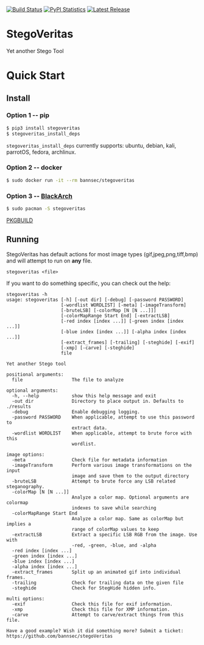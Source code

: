 [![Build Status](https://travis-ci.org/bannsec/stegoVeritas.svg?branch=master)](https://travis-ci.org/bannsec/stegoVeritas)
[![PyPI Statistics](https://img.shields.io/pypi/dm/stegoveritas.svg)](https://pypistats.org/packages/stegoveritas)
[![Latest Release](https://img.shields.io/pypi/v/stegoveritas.svg)](https://pypi.python.org/pypi/stegoveritas/)

# StegoVeritas
Yet another Stego Tool

# Quick Start

## Install

### Option 1 -- pip

```bash
$ pip3 install stegoveritas
$ stegoveritas_install_deps
```

`stegoveritas_install_deps` currently supports: ubuntu, debian, kali, parrotOS, fedora, archlinux.

### Option 2 -- docker

```bash
$ sudo docker run -it --rm bannsec/stegoveritas
```

### Option 3 -- [BlackArch](https://blackarch.org/)

```bash
$ sudo pacman -S stegoveritas
```

[PKGBUILD](https://github.com/BlackArch/blackarch/blob/master/packages/stegoveritas/PKGBUILD)

## Running
StegoVeritas has default actions for most image types (gif,jpeg,png,tiff,bmp)
and will attempt to run on __any__ file.

`stegoveritas <file>`

If you want to do something specific, you can check out the help:

```
stegoveritas -h
usage: stegoveritas [-h] [-out dir] [-debug] [-password PASSWORD]
                    [-wordlist WORDLIST] [-meta] [-imageTransform]
                    [-bruteLSB] [-colorMap [N [N ...]]]
                    [-colorMapRange Start End] [-extractLSB]
                    [-red index [index ...]] [-green index [index ...]]
                    [-blue index [index ...]] [-alpha index [index ...]]
                    [-extract_frames] [-trailing] [-steghide] [-exif]
                    [-xmp] [-carve] [-steghide]
                    file

Yet another Stego tool

positional arguments:
  file                  The file to analyze

optional arguments:
  -h, --help            show this help message and exit
  -out dir              Directory to place output in. Defaults to ./results
  -debug                Enable debugging logging.
  -password PASSWORD    When applicable, attempt to use this password to
                        extract data.
  -wordlist WORDLIST    When applicable, attempt to brute force with this
                        wordlist.

image options:
  -meta                 Check file for metadata information
  -imageTransform       Perform various image transformations on the input
                        image and save them to the output directory
  -bruteLSB             Attempt to brute force any LSB related steganography.
  -colorMap [N [N ...]]
                        Analyze a color map. Optional arguments are colormap
                        indexes to save while searching
  -colorMapRange Start End
                        Analyze a color map. Same as colorMap but implies a
                        range of colorMap values to keep
  -extractLSB           Extract a specific LSB RGB from the image. Use with
                        -red, -green, -blue, and -alpha
  -red index [index ...]
  -green index [index ...]
  -blue index [index ...]
  -alpha index [index ...]
  -extract_frames       Split up an animated gif into individual frames.
  -trailing             Check for trailing data on the given file
  -steghide             Check for StegHide hidden info.

multi options:
  -exif                 Check this file for exif information.
  -xmp                  Check this file for XMP information.
  -carve                Attempt to carve/extract things from this file.

Have a good example? Wish it did something more? Submit a ticket:
https://github.com/bannsec/stegoVeritas
```
